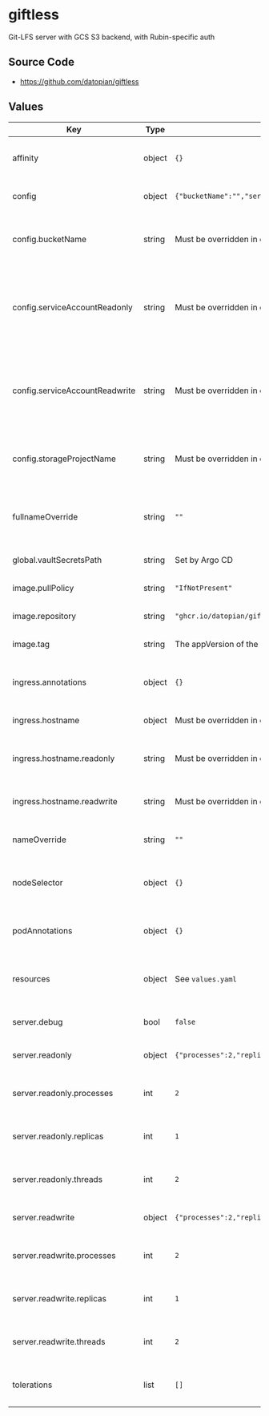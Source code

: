 # giftless

Git-LFS server with GCS S3 backend, with Rubin-specific auth

## Source Code

* <https://github.com/datopian/giftless>

## Values

| Key | Type | Default | Description |
|-----|------|---------|-------------|
| affinity | object | `{}` | Affinity rules for the giftless frontend pod |
| config | object | `{"bucketName":"","serviceAccountReadonly":"","serviceAccountReadwrite":"","storageProjectName":""}` | Configuration for giftless server |
| config.bucketName | string | Must be overridden in environment-specific values file | Bucket name for GCS LFS Object Storage bucket |
| config.serviceAccountReadonly | string | Must be overridden in environment-specific values file | Read-only service account name for GCS LFS Object Storage bucket |
| config.serviceAccountReadwrite | string | Must be overridden in environment-specific values file | Read-write service account name for GCS LFS Object Storage bucket |
| config.storageProjectName | string | Must be overridden in environment-specific values file | Project name for GCS LFS Object Storage bucket |
| fullnameOverride | string | `""` | Override the full name for resources (includes the release name) |
| global.vaultSecretsPath | string | Set by Argo CD | Base path for Vault secrets |
| image.pullPolicy | string | `"IfNotPresent"` | Pull policy for the giftless image |
| image.repository | string | `"ghcr.io/datopian/giftless"` | Giftless image to use |
| image.tag | string | The appVersion of the chart | Tag of giftless image to use |
| ingress.annotations | object | `{}` | Additional annotations to add to the ingress |
| ingress.hostname | object | Must be overridden in environment-specific values file | FQDNs of giftless ingresses |
| ingress.hostname.readonly | string | Must be overridden in environment-specific values file | FQDN for the read-only giftless ingress |
| ingress.hostname.readwrite | string | Must be overridden in environment-specific values file | FQDN for the read-write giftless ingress |
| nameOverride | string | `""` | Override the base name for resources |
| nodeSelector | object | `{}` | Node selector rules for the giftless frontend pod |
| podAnnotations | object | `{}` | Annotations for the giftless frontend pod |
| resources | object | See `values.yaml` | Resource limits and requests for the giftless frontend pod |
| server.debug | bool | `false` | Turn on debugging mode |
| server.readonly | object | `{"processes":2,"replicas":1,"threads":2}` | Values for readonly server |
| server.readonly.processes | int | `2` | Number of processes for readonly server |
| server.readonly.replicas | int | `1` | Number of replicas for readonly server |
| server.readonly.threads | int | `2` | Number of threads per readonly process |
| server.readwrite | object | `{"processes":2,"replicas":1,"threads":2}` | Values for readwrite server |
| server.readwrite.processes | int | `2` | Number of processes for readwrite server |
| server.readwrite.replicas | int | `1` | Number of replicas for readwrite server |
| server.readwrite.threads | int | `2` | Number of threads per readwrite process |
| tolerations | list | `[]` | Tolerations for the giftless frontend pod |
